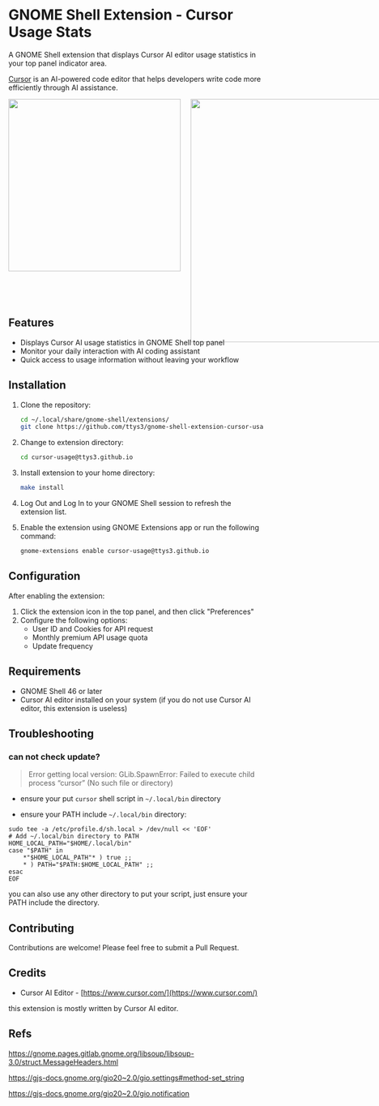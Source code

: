 # GNOME Shell Extension - Cursor Usage Stats

A GNOME Shell extension that displays Cursor AI editor usage statistics in your top panel indicator area.

[Cursor](https://www.cursor.com/) is an AI-powered code editor that helps developers write code more efficiently through AI assistance.

<div style="display: flex; height: 400px;">
    <img src="https://github.com/user-attachments/assets/6d5f9aeb-598d-4795-aa86-7d545da13cc4" style="width: 340px; margin-right: 20px;">
    <img src="https://github.com/user-attachments/assets/40d61826-c181-46fb-90ee-71a87517b6f8" style="width: 480px;">
</div>

## Features

- Displays Cursor AI usage statistics in GNOME Shell top panel
- Monitor your daily interaction with AI coding assistant
- Quick access to usage information without leaving your workflow

## Installation

1. Clone the repository:
   
   ```bash
   cd ~/.local/share/gnome-shell/extensions/
   git clone https://github.com/ttys3/gnome-shell-extension-cursor-usage.git cursor-usage@ttys3.github.io
   ```

2. Change to extension directory:
   ```bash
   cd cursor-usage@ttys3.github.io
   ```

3. Install extension to your home directory:
   ```bash
   make install
   ```

4. Log Out and Log In to your GNOME Shell session to refresh the extension list.

5. Enable the extension using GNOME Extensions app or run the following command:

   ```bash
   gnome-extensions enable cursor-usage@ttys3.github.io
   ```

## Configuration

After enabling the extension:

1. Click the extension icon in the top panel, and then click "Preferences"
2. Configure the following options:
   - User ID and Cookies for API request
   - Monthly premium API usage quota
   - Update frequency

## Requirements

- GNOME Shell 46 or later
- Cursor AI editor installed on your system (if you do not use Cursor AI editor, this extension is useless)

## Troubleshooting

### can not check update?

> Error getting local version: GLib.SpawnError: Failed to execute child process “cursor” (No such file or directory)

- ensure your put `cursor` shell script in `~/.local/bin` directory

- ensure your PATH include `~/.local/bin` directory:

```shell
sudo tee -a /etc/profile.d/sh.local > /dev/null << 'EOF'
# Add ~/.local/bin directory to PATH
HOME_LOCAL_PATH="$HOME/.local/bin"
case "$PATH" in
    *"$HOME_LOCAL_PATH"* ) true ;;
    * ) PATH="$PATH:$HOME_LOCAL_PATH" ;;
esac
EOF
```

you can also use any other directory to put your script, just ensure your PATH include the directory.

## Contributing

Contributions are welcome! Please feel free to submit a Pull Request.

## Credits

- Cursor AI Editor - [https://www.cursor.com/](https://www.cursor.com/)

this extension is mostly written by Cursor AI editor.


## Refs

https://gnome.pages.gitlab.gnome.org/libsoup/libsoup-3.0/struct.MessageHeaders.html

https://gjs-docs.gnome.org/gio20~2.0/gio.settings#method-set_string

https://gjs-docs.gnome.org/gio20~2.0/gio.notification
